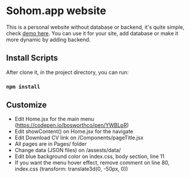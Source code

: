 # Sohom.app website

This is a personal website without database or backend, it's quite simple, check [demo here](https://Sohom.app). You can use it for your site, add database or make it more dynamic by adding backend.

## Install Scripts

After clone it, in the project directory, you can run:

### `npm install`

## Customize

- Edit Home.jsx for the main menu (https://codepen.io/bosworthco/pen/YWBLpR)
- Edit showContent() on Home.jsx for the navigate
- Edit Download CV link on /Components/pageTitle.jsx
- All pages are in Pages/ folder
- Change data (JSON files) on /assests/data/
- Edit blue background color on index.css, body section, line 11
- If you want the menu hover effect, remove comment on line 80, index.css (transform: translate3d(0, -50px, 0))
